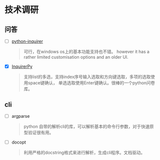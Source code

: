 # 技术调研

## 问答
- [ ] [python-inquirer](https://github.com/magmax/python-inquirer)
  
  > 可行，在windows os上的基本功能支持也不错。
  > however it has a rather limited customisation options and an older UI.
- [x] [InquirerPy](https://github.com/kazhala/InquirerPy)
  > 支持list的多选，支持index序号输入选取和方向键选取，多项的选取使用space键确认，
  > 单选选取使用Enter键确认。很棒的一个python问卷库。
  
## cli

- [ ] argparse

  > python 自带的解析cli的库，可以解析基本的命令行参数，对于快速原型验证很有用。

- [ ] docopt
  
  > 利用严格的docstring格式来进行解析，生成cli程序。文档驱动。